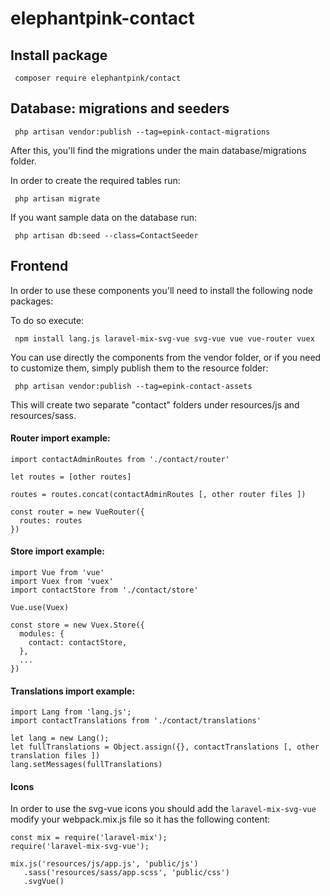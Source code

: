 # elephantpink-contact
 
## Install package

```
 composer require elephantpink/contact 
```

## Database: migrations and seeders

```
 php artisan vendor:publish --tag=epink-contact-migrations
```

After this, you'll find the migrations under the main database/migrations folder.

In order to create the required tables run:

```
 php artisan migrate
```

If you want sample data on the database run:

```
 php artisan db:seed --class=ContactSeeder
```

## Frontend

In order to use these components you'll need to install the following node packages:

To do so execute:

```
 npm install lang.js laravel-mix-svg-vue svg-vue vue vue-router vuex
```


You can use directly the components from the vendor folder, or if you need to customize them, simply publish them to the resource folder:

```
 php artisan vendor:publish --tag=epink-contact-assets 
```

This will create two separate "contact" folders under resources/js and resources/sass.

#### Router import example:

```
import contactAdminRoutes from './contact/router'

let routes = [other routes]

routes = routes.concat(contactAdminRoutes [, other router files ])

const router = new VueRouter({ 
  routes: routes 
})
```

#### Store import example:

```
import Vue from 'vue'
import Vuex from 'vuex'
import contactStore from './contact/store'

Vue.use(Vuex)

const store = new Vuex.Store({
  modules: {
    contact: contactStore,
  },
  ...
})
```

#### Translations import example:

```
import Lang from 'lang.js';
import contactTranslations from './contact/translations'

let lang = new Lang();
let fullTranslations = Object.assign({}, contactTranslations [, other translation files ])
lang.setMessages(fullTranslations)
```

#### Icons

In order to use the svg-vue icons you should add the `laravel-mix-svg-vue` modify your webpack.mix.js file so it has the following content:

```
const mix = require('laravel-mix');
require('laravel-mix-svg-vue');

mix.js('resources/js/app.js', 'public/js')
   .sass('resources/sass/app.scss', 'public/css')
   .svgVue()
```
